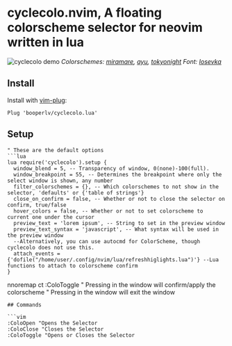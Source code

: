 # cyclecolo.nvim, A floating colorscheme selector for neovim written in lua

![cyclecolo demo](https://user-images.githubusercontent.com/65604882/122340239-9f422400-cf74-11eb-83d1-a2c97b9d23c5.gif)
*Colorschemes: [miramare](https://github.com/franbach/miramare), [ayu](https://github.com/Shatur/neovim-ayu), [tokyonight](https://github.com/folke/tokyonight.nvim)  Font: [Iosevka](https://github.com/be5invis/Iosevka)*

## Install

Install with [vim-plug](https://github.com/junegunn/vim-plug):
```vim
Plug 'booperlv/cyclecolo.lua'
```

## Setup

```vim
" These are the default options
```lua
lua require('cyclecolo').setup {
  window_blend = 5, -- Transparency of window, 0(none)-100(full).
  window_breakpoint = 55, -- Determines the breakpoint where only the select window is shown, any number
  filter_colorschemes = {}, -- Which colorschemes to not show in the selector, 'defaults' or {'table of strings'}
  close_on_confirm = false, -- Whether or not to close the selector on confirm, true/false
  hover_colors = false, -- Whether or not to set colorscheme to current one under the cursor
  preview_text = 'lorem ipsum', -- String to set in the preview window 
  preview_text_syntax = 'javascript', -- What syntax will be used in the preview window
  --Alternatively, you can use autocmd for ColorScheme, though cyclecolo does not use this.
  attach_events = {'dofile("/home/user/.config/nvim/lua/refreshhiglights.lua")'} --Lua functions to attach to colorscheme confirm
}
```
nnoremap <leader>ct :ColoToggle<CR>
" Pressing <CR> in the window will confirm/apply the colorscheme
" Pressing <ESC> in the window will exit the window
```
## Commands

```vim
:ColoOpen "Opens the Selector
:ColoClose "Closes the Selector
:ColoToggle "Opens or Closes the Selector
```
